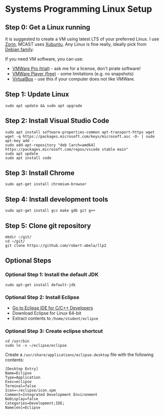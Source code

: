 # Systems Programming Linux Setup

## Step 0: Get a Linux running
It is suggested to create a VM using latest LTS of your preferred Linux. I use [Zorin](https://zorin.com/os/download/16/core/), MCAST uses [Xubuntu](http://ftp.uni-kl.de/pub/linux/ubuntu-dvd/xubuntu/releases/20.04/release/). Any Linux is fine really, ideally pick from [Debian family](https://en.wikipedia.org/wiki/List_of_Linux_distributions#Debian-based).

If you need VM software, you can use:
- [VMWare Pro (trial)](https://www.vmware.com/go/getworkstation-win) - ask me for a license, don't pirate software!
- [VMWare Player (free)](https://www.vmware.com/go/getplayer-win) - some limitations (e.g. no snapshots)
- [VirtualBox](https://www.virtualbox.org/wiki/Downloads) - use this if your computer does not like VMWare.

## Step 1: Update Linux
    sudo apt update && sudo apt upgrade

## Step 2: Install Visual Studio Code
    sudo apt install software-properties-common apt-transport-https wget
    wget -q https://packages.microsoft.com/keys/microsoft.asc -O- | sudo apt-key add -
    sudo add-apt-repository "deb [arch=amd64] https://packages.microsoft.com/repos/vscode stable main"
    sudo apt update
    sudo apt install code

## Step 3: Install Chrome
    sudo apt-get install chromium-browser

## Step 4: Install development tools
    sudo apt-get install gcc make gdb git g++

## Step 5: Clone git repository
    mkdir ~/git/
    cd ~/git/
    git clone https://github.com/robert-abela/llp2

## Optional Steps

### Optional Step 1: Install the default JDK
    sudo apt-get install default-jdk

### Optional Step 2: Install Eclipse
- [Go to Eclipse IDE for C/C++ Developers](https://www.eclipse.org/downloads/packages/release/2021-09/r/eclipse-ide-cc-developers)
- Download Eclipse for Linux 64-bit
- Extract contents to ``/home/student/eclipse``

### Optional Step 3: Create eclipse shortcut
    cd /usr/bin
    sudo ln -s ~/eclipse/eclipse

Create a ``/usr/share/applications/eclipse.desktop`` file with the following contents:

    [Desktop Entry]
    Name=Eclipse 
    Type=Application
    Exec=eclipse
    Terminal=false
    Icon=~/eclipse/icon.xpm
    Comment=Integrated Development Environment
    NoDisplay=false
    Categories=Development;IDE;
    Name[en]=Eclipse
